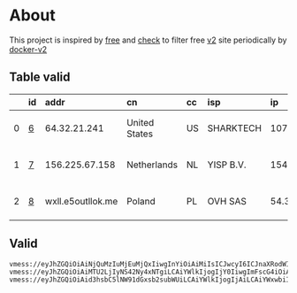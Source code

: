 
# About

This project is inspired by [free](https://github.com/freefq/free) and [check](https://github.com/yeahwu/check) to filter free [v2](https://github.com/v2fly/v2ray-core) site periodically by [docker-v2](https://hub.docker.com/r/v2ray/official)

    

## Table valid
|    | id                 | addr              | cn            | cc   | isp       | ip             | chatgpt          |
|---:|:-------------------|:------------------|:--------------|:-----|:----------|:---------------|:-----------------|
|  0 | [6](config/6.json) | 64.32.21.241      | United States | US   | SHARKTECH | 107.167.24.162 | Yes (Region: US) |
|  1 | [7](config/7.json) | 156.225.67.158    | Netherlands   | NL   | YISP B.V. | 154.84.1.197   | Yes (Region: NL) |
|  2 | [8](config/8.json) | wxll.e5outllok.me | Poland        | PL   | OVH SAS   | 54.36.174.181  | Yes (Region: FR) |

## Valid
```
vmess://eyJhZGQiOiAiNjQuMzIuMjEuMjQxIiwgInYiOiAiMiIsICJwcyI6ICJnaXRodWIuY29tL2ZyZWVmcSAtIFx1N2Y4ZVx1NTZmZFx1NTJhMFx1NTIyOVx1Nzk4Zlx1NWMzY1x1NGU5YVx1NWRkZVx1NmQxYlx1Njc0OVx1NzdmNlNoYXJrdGVjaFx1NjU3MFx1NjM2ZVx1NGUyZFx1NWZjMyA2IiwgInBvcnQiOiA0NDMxMywgImlkIjogIjU3ZjkzZTkyLWViYjktNGYxNi05YmRjLTgyMjVkMjAxMDk5NSIsICJhaWQiOiAiNjQiLCAibmV0IjogInRjcCIsICJ0eXBlIjogIiIsICJob3N0IjogIiIsICJwYXRoIjogIi9xd2VyIiwgInRscyI6ICIifQ==
vmess://eyJhZGQiOiAiMTU2LjIyNS42Ny4xNTgiLCAiYWlkIjogIjY0IiwgImFscG4iOiAiIiwgImZwIjogIiIsICJob3N0IjogIiIsICJpZCI6ICI5YzAyNmVmZS02YWYwLTQ2NWYtYjhjMC0zZjU4YzhjMmQ0YzUiLCAibmV0IjogInRjcCIsICJwYXRoIjogIiIsICJwb3J0IjogIjM5OTM3IiwgInBzIjogImdpdGh1Yi5jb20vZnJlZWZxIC0gXHU1MzU3XHU5NzVlICA3IiwgInNjeSI6ICJhdXRvIiwgInNuaSI6ICIiLCAidGxzIjogIiIsICJ0eXBlIjogIm5vbmUiLCAidiI6ICIyIn0=
vmess://eyJhZGQiOiAid3hsbC5lNW91dGxsb2subWUiLCAiYWlkIjogIjAiLCAiYWxwbiI6ICIiLCAiZnAiOiAiIiwgImhvc3QiOiAid3hsbC5lNW91dGxsb2subWUiLCAiaWQiOiAiZjMxYzBiMzQtOTc3Yi00YzJiLWFjZmEtYmVjZmRmYzFmMjY3IiwgIm5ldCI6ICJ3cyIsICJwYXRoIjogIi8iLCAicG9ydCI6ICI4MCIsICJwcyI6ICJnaXRodWIuY29tL2ZyZWVmcSAtIFx1N2Y4ZVx1NTZmZENsb3VkRmxhcmVcdTgyODJcdTcwYjkgOCIsICJzY3kiOiAiYXV0byIsICJzbmkiOiAiIiwgInRscyI6ICIiLCAidHlwZSI6ICIiLCAidiI6ICIyIn0=
```

